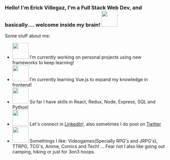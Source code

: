### Hello! I'm Erick Villegaz, I'm a Full Stack Web Dev, and basically.... welcome inside my brain! <img src="https://media.giphy.com/media/LpiVeIRgrqVsZJpM5H/giphy.gif" width="50px">


Some stuff about me:

- <img src="https://media.giphy.com/media/7Yi4Cn4064SOenKL4a/giphy.gif" width="50"> I’m currently working on personal projects using new frameworks to keep learning!
- <img src="https://media.giphy.com/media/JVAOo25MQpArX6ycXq/giphy.gif" width="50"> I’m currently learning Vue.js to expand my knowledge in frontend!
- <img src="https://media.giphy.com/media/kfPayPiTSdNZWmhyYY/giphy.gif" width="50"> So far I have skills in React, Redux, Node, Express, SQL and Python!
- <img src="https://media.giphy.com/media/xuDBHw1WeObgP6vzVq/giphy.gif" width="50"> Let's connect in [LinkedIn](https://www.linkedin.com/in/erick-villegaz/)!, also sometimes I do post on [Twitter](https://twitter.com/home)
- <img src="https://media.giphy.com/media/LoCP1Wp9d7BbNgEkK8/giphy.gif" width="50"> Somethings I like: Videogames(Specially RPG's and JRPG's), TTRPG, TCG's, Anime, Comics and Tech! ... Fear not I also like going out camping, hiking or just for 3on3 hoops.

